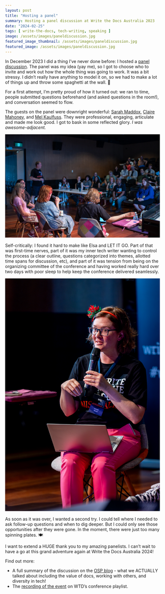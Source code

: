```yaml
---
layout: post
title: "Hosting a panel"
summary: Hosting a panel discussion at Write the Docs Australia 2023
date: "2024-02-25"
tags: [ write-the-docs, tech-writing, speaking ]
image: /assets/images/paneldiscussion.jpg
featured_image_thumbnail: /assets/images/paneldiscussion.jpg
featured_image: /assets/images/paneldiscussion.jpg
---
```


In December 2023 I did a thing I’ve never done before: I hosted a [panel discussion](https://www.writethedocs.org/conf/australia/2023/panel/). The panel was my idea (yay me), so I got to choose who to invite and work out how the whole thing
was going to work. It was a bit stressy. I didn’t really have anything to model it on, so we had to make a lot of things up and throw some spaghetti at the wall. 🍝

For a first attempt, I’m pretty proud of how it turned out: we ran to time, people submitted questions beforehand (and asked questions in the room!), and conversation seemed to flow. 

The guests on the panel were downright wonderful: [Sarah Maddox](https://www.linkedin.com/in/sarahmaddox/), [Claire Mahoney](https://www.linkedin.com/in/claire-mahoney-0aa87282/), and [Mel Kaulfuss](https://www.linkedin.com/in/melissa-kaulfuss/). They were professional, engaging, articulate and made me look good. I got to bask in some reflected glory. _I was awesome-adjacent._  

<p align="center"><img src="/assets/images/fromtheback.jpg" alt="panel view from rear" width="600" /></p>

Self-critically: I found it hard to make like Elsa and LET IT GO. Part of that was first-time nerves, part of it was my inner tech writer wanting to control the process 
(a clear outline, questions categorized into themes, allotted time spans for discussion, etc), and part of it was tension from being on the organizing committee of the conference and 
having worked really hard over two days with poor sleep to help keep the conference delivered seamlessly. 

<p align="center"><img src="/assets/images/PanelHost.jpg" alt="panel host" width="600" /></p>

As soon as it was over, I wanted a second try. I could tell where I needed to ask follow-up questions and when to dig deeper. But I could only see those opportunities 
after they were gone. In the moment, there were just too many spinning plates. 🍽

I want to extend a HUGE thank you to my amazing panelists. I can’t wait to have a go at this grand adventure again at Write the Docs Australia 2024!

Find out more: 
- A full summary of the discussion on the [OSP blog](https://openstrategypartners.com/blog/write-the-docs-australia-2023/) - what we ACTUALLY talked about including the value of docs, working with others, and diversity in tech!
- The [recording of the event](https://www.youtube.com/watch?v=Z9Bipm3owl0) on WTD’s conference playlist.
